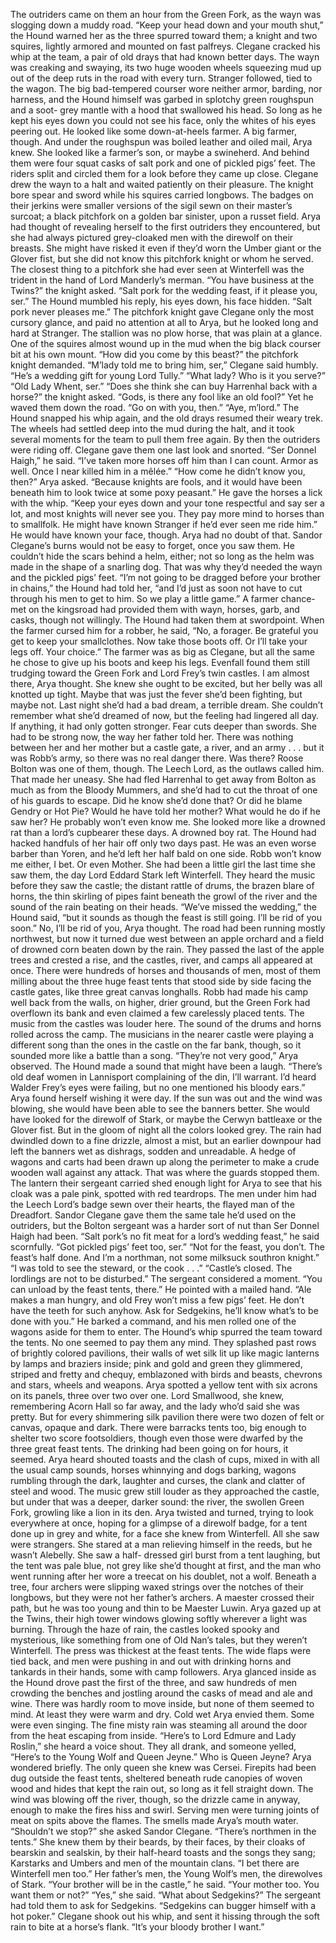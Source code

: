 The outriders came on them an hour from the Green Fork, as the wayn was slogging down a muddy road.
“Keep your head down and your mouth shut,” the Hound warned her as the three spurred toward them; a knight and two squires, lightly armored and mounted on fast palfreys. Clegane cracked his whip at the team, a pair of old drays that had known better days. The wayn was creaking and swaying, its two huge wooden wheels squeezing mud up out of the deep ruts in the road with every turn. Stranger followed, tied to the wagon.
The big bad-tempered courser wore neither armor, barding, nor harness, and the Hound himself was garbed in splotchy green roughspun and a soot- grey mantle with a hood that swallowed his head. So long as he kept his eyes down you could not see his face, only the whites of his eyes peering out. He looked like some down-at-heels farmer. A big farmer, though. And under the roughspun was boiled leather and oiled mail, Arya knew. She looked like a farmer’s son, or maybe a swineherd. And behind them were four squat casks of salt pork and one of pickled pigs’ feet.
The riders split and circled them for a look before they came up close.
Clegane drew the wayn to a halt and waited patiently on their pleasure. The knight bore spear and sword while his squires carried longbows. The badges on their jerkins were smaller versions of the sigil sewn on their master’s surcoat; a black pitchfork on a golden bar sinister, upon a russet field. Arya had thought of revealing herself to the first outriders they encountered, but she had always pictured grey-cloaked men with the direwolf on their breasts. She might have risked it even if they’d worn the Umber giant or the Glover fist, but she did not know this pitchfork knight or whom he served. The closest thing to a pitchfork she had ever seen at Winterfell was the trident in the hand of Lord Manderly’s merman.
“You have business at the Twins?” the knight asked.
“Salt pork for the wedding feast, if it please you, ser.” The Hound mumbled his reply, his eyes down, his face hidden.
“Salt pork never pleases me.” The pitchfork knight gave Clegane only the most cursory glance, and paid no attention at all to Arya, but he looked long and hard at Stranger. The stallion was no plow horse, that was plain at a glance. One of the squires almost wound up in the mud when the big black courser bit at his own mount. “How did you come by this beast?” the pitchfork knight demanded.
“M’lady told me to bring him, ser,” Clegane said humbly. “He’s a wedding gift for young Lord Tully.”
“What lady? Who is it you serve?”
“Old Lady Whent, ser.”
“Does she think she can buy Harrenhal back with a horse?” the knight asked. “Gods, is there any fool like an old fool?” Yet he waved them down the road. “Go on with you, then.”
“Aye, m’lord.” The Hound snapped his whip again, and the old drays resumed their weary trek. The wheels had settled deep into the mud during the halt, and it took several moments for the team to pull them free again.
By then the outriders were riding off. Clegane gave them one last look and snorted. “Ser Donnel Haigh,” he said. “I’ve taken more horses off him than I can count. Armor as well. Once I near killed him in a mêlée.”
“How come he didn’t know you, then?” Arya asked.
“Because knights are fools, and it would have been beneath him to look twice at some poxy peasant.” He gave the horses a lick with the whip.
“Keep your eyes down and your tone respectful and say ser a lot, and most knights will never see you. They pay more mind to horses than to smallfolk.
He might have known Stranger if he’d ever seen me ride him.”
He would have known your face, though. Arya had no doubt of that.
Sandor Clegane’s burns would not be easy to forget, once you saw them. He couldn’t hide the scars behind a helm, either; not so long as the helm was made in the shape of a snarling dog.
That was why they’d needed the wayn and the pickled pigs’ feet. “I’m not going to be dragged before your brother in chains,” the Hound had told her, “and I’d just as soon not have to cut through his men to get to him. So we play a little game.”
A farmer chance-met on the kingsroad had provided them with wayn, horses, garb, and casks, though not willingly. The Hound had taken them at swordpoint. When the farmer cursed him for a robber, he said, “No, a forager. Be grateful you get to keep your smallclothes. Now take those boots off. Or I’ll take your legs off. Your choice.” The farmer was as big as Clegane, but all the same he chose to give up his boots and keep his legs.
Evenfall found them still trudging toward the Green Fork and Lord Frey’s twin castles. I am almost there, Arya thought. She knew she ought to be excited, but her belly was all knotted up tight. Maybe that was just the fever she’d been fighting, but maybe not. Last night she’d had a bad dream, a terrible dream. She couldn’t remember what she’d dreamed of now, but the feeling had lingered all day. If anything, it had only gotten stronger.
Fear cuts deeper than swords. She had to be strong now, the way her father told her. There was nothing between her and her mother but a castle gate, a river, and an army . . . but it was Robb’s army, so there was no real danger there. Was there? Roose Bolton was one of them, though. The Leech Lord, as the outlaws called him. That made her uneasy. She had fled Harrenhal to get away from Bolton as much as from the Bloody Mummers, and she’d had to cut the throat of one of his guards to escape. Did he know she’d done that? Or did he blame Gendry or Hot Pie? Would he have told her mother? What would he do if he saw her? He probably won’t even know me. She looked more like a drowned rat than a lord’s cupbearer these days. A drowned boy rat.
The Hound had hacked handfuls of her hair off only two days past. He was an even worse barber than Yoren, and he’d left her half bald on one side.
Robb won’t know me either, I bet. Or even Mother. She had been a little girl the last time she saw them, the day Lord Eddard Stark left Winterfell.
They heard the music before they saw the castle; the distant rattle of drums, the brazen blare of horns, the thin skirling of pipes faint beneath the growl of the river and the sound of the rain beating on their heads. “We’ve missed the wedding,” the Hound said, “but it sounds as though the feast is still going. I’ll be rid of you soon.”
No, I’ll be rid of you, Arya thought.
The road had been running mostly northwest, but now it turned due west between an apple orchard and a field of drowned corn beaten down by the rain. They passed the last of the apple trees and crested a rise, and the castles, river, and camps all appeared at once. There were hundreds of horses and thousands of men, most of them milling about the three huge feast tents that stood side by side facing the castle gates, like three great canvas longhalls. Robb had made his camp well back from the walls, on higher, drier ground, but the Green Fork had overflown its bank and even claimed a few carelessly placed tents.
The music from the castles was louder here. The sound of the drums and horns rolled across the camp. The musicians in the nearer castle were playing a different song than the ones in the castle on the far bank, though, so it sounded more like a battle than a song. “They’re not very good,” Arya observed.
The Hound made a sound that might have been a laugh. “There’s old deaf women in Lannisport complaining of the din, I’ll warrant. I’d heard Walder Frey’s eyes were failing, but no one mentioned his bloody ears.”
Arya found herself wishing it were day. If the sun was out and the wind was blowing, she would have been able to see the banners better. She would have looked for the direwolf of Stark, or maybe the Cerwyn battleaxe or the Glover fist. But in the gloom of night all the colors looked grey. The rain had dwindled down to a fine drizzle, almost a mist, but an earlier downpour had left the banners wet as dishrags, sodden and unreadable.
A hedge of wagons and carts had been drawn up along the perimeter to make a crude wooden wall against any attack. That was where the guards stopped them. The lantern their sergeant carried shed enough light for Arya to see that his cloak was a pale pink, spotted with red teardrops. The men under him had the Leech Lord’s badge sewn over their hearts, the flayed man of the Dreadfort. Sandor Clegane gave them the same tale he’d used on the outriders, but the Bolton sergeant was a harder sort of nut than Ser Donnel Haigh had been. “Salt pork’s no fit meat for a lord’s wedding feast,” he said scornfully.
“Got pickled pigs’ feet too, ser.”
“Not for the feast, you don’t. The feast’s half done. And I’m a northman, not some milksuck southron knight.”
“I was told to see the steward, or the cook . . .”
“Castle’s closed. The lordlings are not to be disturbed.” The sergeant considered a moment. “You can unload by the feast tents, there.” He pointed with a mailed hand. “Ale makes a man hungry, and old Frey won’t miss a few pigs’ feet. He don’t have the teeth for such anyhow. Ask for Sedgekins, he’ll know what’s to be done with you.” He barked a command, and his men rolled one of the wagons aside for them to enter.
The Hound’s whip spurred the team toward the tents. No one seemed to pay them any mind. They splashed past rows of brightly colored pavilions, their walls of wet silk lit up like magic lanterns by lamps and braziers inside; pink and gold and green they glimmered, striped and fretty and chequy, emblazoned with birds and beasts, chevrons and stars, wheels and weapons. Arya spotted a yellow tent with six acrons on its panels, three over two over one. Lord Smallwood, she knew, remembering Acorn Hall so far away, and the lady who’d said she was pretty.
But for every shimmering silk pavilion there were two dozen of felt or canvas, opaque and dark. There were barracks tents too, big enough to shelter two score footsoldiers, though even those were dwarfed by the three great feast tents. The drinking had been going on for hours, it seemed. Arya heard shouted toasts and the clash of cups, mixed in with all the usual camp sounds, horses whinnying and dogs barking, wagons rumbling through the dark, laughter and curses, the clank and clatter of steel and wood. The music grew still louder as they approached the castle, but under that was a deeper, darker sound: the river, the swollen Green Fork, growling like a lion in its den.
Arya twisted and turned, trying to look everywhere at once, hoping for a glimpse of a direwolf badge, for a tent done up in grey and white, for a face she knew from Winterfell. All she saw were strangers. She stared at a man relieving himself in the reeds, but he wasn’t Alebelly. She saw a half- dressed girl burst from a tent laughing, but the tent was pale blue, not grey like she’d thought at first, and the man who went running after her wore a treecat on his doublet, not a wolf. Beneath a tree, four archers were slipping waxed strings over the notches of their longbows, but they were not her father’s archers. A maester crossed their path, but he was too young and thin to be Maester Luwin. Arya gazed up at the Twins, their high tower windows glowing softly wherever a light was burning. Through the haze of rain, the castles looked spooky and mysterious, like something from one of Old Nan’s tales, but they weren’t Winterfell.
The press was thickest at the feast tents. The wide flaps were tied back, and men were pushing in and out with drinking horns and tankards in their hands, some with camp followers. Arya glanced inside as the Hound drove past the first of the three, and saw hundreds of men crowding the benches and jostling around the casks of mead and ale and wine. There was hardly room to move inside, but none of them seemed to mind. At least they were warm and dry. Cold wet Arya envied them. Some were even singing. The fine misty rain was steaming all around the door from the heat escaping from inside. “Here’s to Lord Edmure and Lady Roslin,” she heard a voice shout. They all drank, and someone yelled, “Here’s to the Young Wolf and Queen Jeyne.”
Who is Queen Jeyne? Arya wondered briefly. The only queen she knew was Cersei.
Firepits had been dug outside the feast tents, sheltered beneath rude canopies of woven wood and hides that kept the rain out, so long as it fell straight down. The wind was blowing off the river, though, so the drizzle came in anyway, enough to make the fires hiss and swirl. Serving men were turning joints of meat on spits above the flames. The smells made Arya’s mouth water. “Shouldn’t we stop?” she asked Sandor Clegane. “There’s northmen in the tents.” She knew them by their beards, by their faces, by their cloaks of bearskin and sealskin, by their half-heard toasts and the songs they sang; Karstarks and Umbers and men of the mountain clans. “I bet there are Winterfell men too.” Her father’s men, the Young Wolf’s men, the direwolves of Stark.
“Your brother will be in the castle,” he said. “Your mother too. You want them or not?”
“Yes,” she said. “What about Sedgekins?” The sergeant had told them to ask for Sedgekins.
“Sedgekins can bugger himself with a hot poker.” Clegane shook out his whip, and sent it hissing through the soft rain to bite at a horse’s flank. “It’s your bloody brother I want.”
